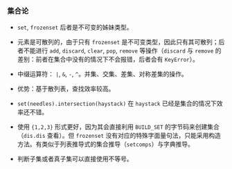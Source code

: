 ### 集合论

- `set`, `frozenset` 后者是不可变的姊妹类型。

- 元素是可散列的，由于只有 `frozenset` 是不可变类型，因此只有其可散列；后者不能进行 `add`, `discard`, `clear`, `pop`, `remove` 等操作（`discard` 与 `remove` 的差别：前者在集合中没有的情况下不会报错，后者会有 `KeyError`）。

- 中缀运算符： `|`, `&`, `-`, `^`。并集、交集、差集、对称差集的操作。

- 优势：基于散列表，查找效率较高。

- `set(needles).intersection(haystack)` 在 `haystack` 已经是集合的情况下效率还不错。

- 使用 `{1,2,3}` 形式更好，因为其会直接利用 `BUILD_SET` 的字节码来创建集合（`dis.dis` 查看）。但 `frozenset` 没有对应的特殊字面量句法，只能采用构造方法。有类似于列表推导式的集合推导（`setcomps`）与字典推导。

- 判断子集或者真子集可以直接使用不等号。
